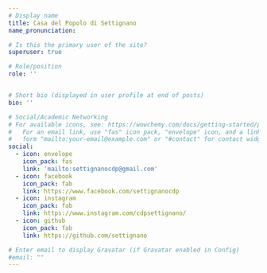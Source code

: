 ```yaml
---
# Display name
title: Casa del Popolo di Settignano
name_pronunciation: 

# Is this the primary user of the site?
superuser: true

# Role/position
role: ''


# Short bio (displayed in user profile at end of posts)
bio: ''

# Social/Academic Networking
# For available icons, see: https://wowchemy.com/docs/getting-started/page-builder/#icons
#   For an email link, use "fas" icon pack, "envelope" icon, and a link in the
#   form "mailto:your-email@example.com" or "#contact" for contact widget.
social:
  - icon: envelope
    icon_pack: fas
    link: 'mailto:settignanocdp@gmail.com'
  - icon: facebook
    icon_pack: fab
    link: https://www.facebook.com/settignanocdp
  - icon: instagram
    icon_pack: fab
    link: https://www.instagram.com/cdpsettignano/
  - icon: github
    icon_pack: fab
    link: https://github.com/settignano

# Enter email to display Gravatar (if Gravatar enabled in Config)
#email: ""
---
```

